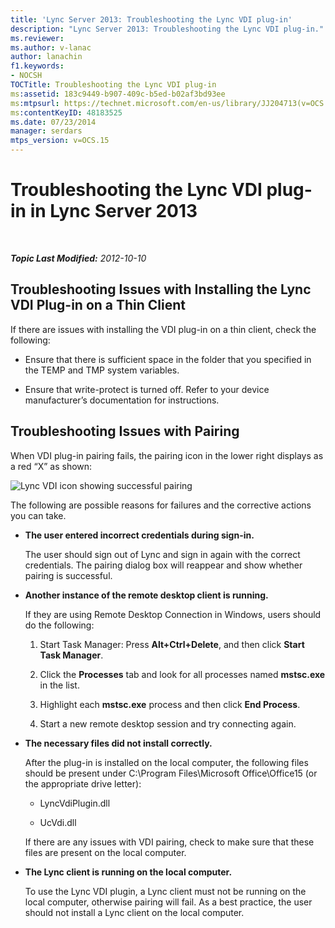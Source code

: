```yaml
---
title: 'Lync Server 2013: Troubleshooting the Lync VDI plug-in'
description: "Lync Server 2013: Troubleshooting the Lync VDI plug-in."
ms.reviewer: 
ms.author: v-lanac
author: lanachin
f1.keywords:
- NOCSH
TOCTitle: Troubleshooting the Lync VDI plug-in
ms:assetid: 183c9449-b907-409c-b5ed-b02af3bd93ee
ms:mtpsurl: https://technet.microsoft.com/en-us/library/JJ204713(v=OCS.15)
ms:contentKeyID: 48183525
ms.date: 07/23/2014
manager: serdars
mtps_version: v=OCS.15
---
```


# Troubleshooting the Lync VDI plug-in in Lync Server 2013

<div data-xmlns="http://www.w3.org/1999/xhtml">

<div class="topic" data-xmlns="http://www.w3.org/1999/xhtml" data-msxsl="urn:schemas-microsoft-com:xslt" data-cs="https://msdn.microsoft.com/">

<div data-asp="https://msdn2.microsoft.com/asp">



</div>

<div id="mainSection">

<div id="mainBody">

<span> </span>

_**Topic Last Modified:** 2012-10-10_

<div>

## Troubleshooting Issues with Installing the Lync VDI Plug-in on a Thin Client

If there are issues with installing the VDI plug-in on a thin client, check the following:

  - Ensure that there is sufficient space in the folder that you specified in the TEMP and TMP system variables.

  - Ensure that write-protect is turned off. Refer to your device manufacturer’s documentation for instructions.

</div>

<div>

## Troubleshooting Issues with Pairing

When VDI plug-in pairing fails, the pairing icon in the lower right displays as a red “X” as shown:

![Lync VDI icon showing successful pairing](images/JJ204948.303d618c-4bc8-41c4-8553-2475de0d395e(OCS.15).png "Lync VDI icon showing successful pairing")

The following are possible reasons for failures and the corrective actions you can take.

  - **The user entered incorrect credentials during sign-in.**
    
    The user should sign out of Lync and sign in again with the correct credentials. The pairing dialog box will reappear and show whether pairing is successful.

  - **Another instance of the remote desktop client is running.**
    
    If they are using Remote Desktop Connection in Windows, users should do the following:
    
    1.  Start Task Manager: Press **Alt+Ctrl+Delete**, and then click **Start Task Manager**.
    
    2.  Click the **Processes** tab and look for all processes named **mstsc.exe** in the list.
    
    3.  Highlight each **mstsc.exe** process and then click **End Process**.
    
    4.  Start a new remote desktop session and try connecting again.

  - **The necessary files did not install correctly.**
    
    After the plug-in is installed on the local computer, the following files should be present under C:\\Program Files\\Microsoft Office\\Office15 (or the appropriate drive letter):
    
      - LyncVdiPlugin.dll
    
      - UcVdi.dll
    
    If there are any issues with VDI pairing, check to make sure that these files are present on the local computer.

  - **The Lync client is running on the local computer.**
    
    To use the Lync VDI plugin, a Lync client must not be running on the local computer, otherwise pairing will fail. As a best practice, the user should not install a Lync client on the local computer.

</div>

</div>

<span> </span>

</div>

</div>

</div>

